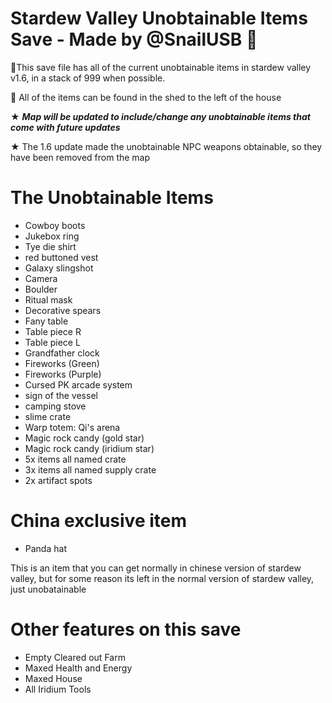 # Stardew Valley Unobtainable Items Save - Made by @SnailUSB 🐌
🐌This save file has all of the current unobtainable items in stardew valley v1.6, in a stack of 999 when possible.

🐌 All of the items can be found in the shed to the left of the house

★ ***Map will be updated to include/change any unobtainable items that come with future updates***

★ The 1.6 update made the unobtainable NPC weapons obtainable, so they have been removed from the map

# The Unobtainable Items
- Cowboy boots
- Jukebox ring
- Tye die shirt
- red buttoned vest
- Galaxy slingshot
- Camera
- Boulder
- Ritual mask
- Decorative spears
- Fany table
- Table piece R
- Table piece L
- Grandfather clock
- Fireworks (Green)
- Fireworks (Purple)
- Cursed PK arcade system
- sign of the vessel
- camping stove
- slime crate
- Warp totem: Qi's arena
- Magic rock candy (gold star)
- Magic rock candy (iridium star)
- 5x items all named crate
- 3x items all named supply crate
- 2x artifact spots

# China exclusive item
- Panda hat

This is an item that you can get normally in chinese version of stardew valley, but for some reason its left in the normal version of stardew valley, just unobatainable 

# Other features on this save
- Empty Cleared out Farm
- Maxed Health and Energy
- Maxed House
- All Iridium Tools
